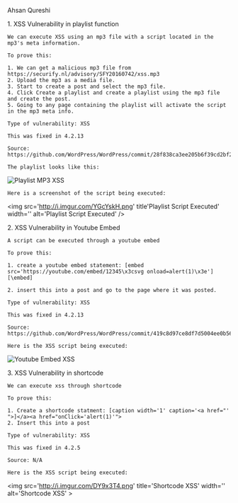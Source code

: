 Ahsan Qureshi

1\. XSS Vulnerability in playlist function

	We can execute XSS using an mp3 file with a script located in the mp3's meta information.

	To prove this:

	1. We can get a malicious mp3 file from https://securify.nl/advisory/SFY20160742/xss.mp3
	2. Upload the mp3 as a media file.
	3. Start to create a post and select the mp3 file.
	4. Click Create a playlist and create a playlist using the mp3 file and create the post.
	5. Going to any page containing the playlist will activate the script in the mp3 meta info.

	Type of vulnerability: XSS

	This was fixed in 4.2.13

	Source: https://github.com/WordPress/WordPress/commit/28f838ca3ee205b6f39cd2bf23eb4e5f52796bd7

	The playlist looks like this:

<img src='http://i.imgur.com/ToAGJnh.png' title='Playlist MP3 XSS' width='' alt='Playlist MP3 XSS' />

	Here is a screenshot of the script being executed:

<img src='http://i.imgur.com/YGcYskH.png' title'Playlist Script Executed' width='' alt='Playlist Script Executed' />



2\. XSS Vulnerability in Youtube Embed

	A script can be executed through a youtube embed

	To prove this:

	1. create a youtube embed statement: [embed src='https://youtube.com/embed/12345\x3csvg onload=alert(1)\x3e'][\embed]

	2. insert this into a post and go to the page where it was posted.

	Type of vulnerability: XSS

	This was fixed in 4.2.13

	Source: https://github.com/WordPress/WordPress/commit/419c8d97ce8df7d5004ee0b566bc5e095f0a6ca8

	Here is the XSS script being executed:

<img src='http://i.imgur.com/lLdNURg.png' title='Youtube Embed XSS' width='' alt='Youtube Embed XSS' />

3\. XSS Vulnerability in shortcode

	We can execute xss through shortcode

	To prove this:

	1. Create a shortcode statment: [caption width='1' caption='<a href="' ">]</a><a href="onClick='alert(1)'">
	2. Insert this into a post

	Type of vulnerability: XSS

	This was fixed in 4.2.5

	Source: N/A

	Here is the XSS script being executed:

<img src='http://i.imgur.com/DY9x3T4.png' title='Shortcode XSS' width='' alt='Shortcode XSS' \>